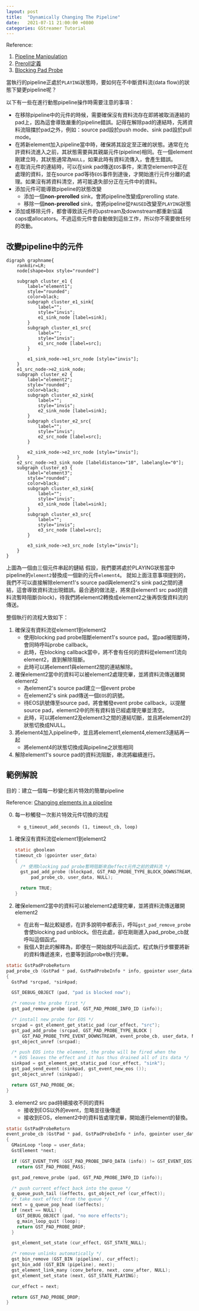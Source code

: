```yaml
---
layout: post
title:  "Dynamically Changing The Pipeline"
date:   2021-07-11 21:00:00 +0800
categories: GStreamer Tutorial
---
```


Reference: 
1. [Pipeline Manipulation](https://gstreamer.freedesktop.org/documentation/application-development/advanced/pipeline-manipulation.html?gi-language=c)
2. [Preroll定義](https://gstreamer.freedesktop.org/documentation/additional/design/preroll.html?gi-language=c)
3. [Blocking Pad Probe](https://gstreamer.freedesktop.org/documentation/application-development/advanced/pipeline-manipulation.html?gi-language=c#using-probes)

當執行的pipeline正處於`PLAYING`狀態時，要如何在不中斷資料流(data flow)的狀態下變更pipeline呢？

以下有一些在進行動態pipeline操作時需要注意的事項：

- 在移除pipeline中的元件的時候，需要確保沒有資料流存在即將被取消連結的pad上，因為這會導致嚴重的pipeline錯誤。記得在解除pad的連結時，先將資料流阻擋於pad之外，例如：source pad設於push mode、sink pad設於pull mode。
- 在將新element加入pipeline當中時，確保將其設定至正確的狀態。通常在允許資料流進入之前，其狀態需要與其親屬元件(pipeline)相同。在一個element剛建立時，其狀態通常為`NULL`，如果此時有資料流傳入，會產生錯誤。
- 在取消元件的連結時，可以在sink pad傳送`EOS`事件，來清空element中正在處理的資料，並在source pad等待`EOS`事件到達後，才開始進行元件分離的處理。如果沒有將資料清空，將可能遺失部分正在元件中的資料。
- 添加元件可能導致pipeline的狀態改變
    - 添加一個**non-prerolled** sink，會將pipeline改變成prerolling state.
    - 移除一個**non-prerolled** sink，會將pipeline從`PAUSED`改變至`PLAYING`狀態
- 添加或移除元件，都會導致該元件的upstream及downstream都重新協議caps或allocators。不過這些元件會自動做到這些工作，所以你不需要做任何的改動。

## 改變pipeline中的元件

```graphviz
digraph graphname{
    rankdir=LR;
    node[shape=box style="rounded"]
    
    subgraph cluster_e1 {
        label="element1";
        style="rounded";
        color=black;
        subgraph cluster_e1_sink{
            label="";
            style="invis";
            e1_sink_node [label=sink];
        }
        subgraph cluster_e1_src{
            label="";
            style="invis";
            e1_src_node [label=src];
        }
        
        e1_sink_node->e1_src_node [style="invis"];
    }
    e1_src_node->e2_sink_node;
    subgraph cluster_e2 {
        label="element2";
        style="rounded";
        color=black;
        subgraph cluster_e2_sink{
            label="";
            style="invis";
            e2_sink_node [label=sink];
        }
        subgraph cluster_e2_src{
            label="";
            style="invis";
            e2_src_node [label=src];
        }
        
        e2_sink_node->e2_src_node [style="invis"];
    }
    e2_src_node->e3_sink_node [labeldistance="10", labelangle="0"];
    subgraph cluster_e3 {
        label="element3";
        style="rounded";
        color=black;
        subgraph cluster_e3_sink{
            label="";
            style="invis";
            e3_sink_node [label=sink];
        }
        subgraph cluster_e3_src{
            label="";
            style="invis";
            e3_src_node [label=src];
        }
        
        e3_sink_node->e3_src_node [style="invis"];
    }
}
```
上圖為一個由三個元件串起的鏈結
假設，我們要將處於PLAYING狀態當中pipeline的`element2`替換成一個新的元件`element4`。
就如上面注意事項提到的，我們不可以直接解除element1's source pad與element2's sink pad之間的連結，這會導致資料流出現錯誤。最合適的做法是，將來自element1 src pad的資料流暫時阻斷(block)，待我們將element2轉換成element2之後再恢復資料流的傳送。

整個執行的流程大致如下：

1. 確保沒有資料流從element1到element2
    - 使用blocking pad probe阻斷element1's source pad。當pad被阻斷時，會同時呼叫probe callback。
    - 此時，在blocking callback當中，將不會有任何的資料從element1流向element2，直到解除阻斷。
    - 此時可以將element1與element2間的連結解除。
2. 確保element2當中的資料可以被element2處理完畢，並將資料流傳送離開element2
    - 為element2's source pad建立一個event probe
    - 在element2's sink pad傳送一個`EOS`的訊號。
    - 待EOS訊號傳至source pad，將會觸發event probe callback，以提醒source pad，element2中的所有資料皆已經處理完畢並清空。
    - 此時，可以將element2及element3之間的連結切斷，並且將element2的狀態切換成NULL。
3. 將element4加入pipeline中，並且將element1,element4,element3連結再一起
    - 將element4的狀態切換成與pipeline之狀態相同
4. 解除element1's source pad的資料流阻斷，串流將繼續進行。

## 範例解說
目的：建立一個每一秒變化影片特效的簡單pipeline

Reference: [Changing elements in a pipeline](https://gstreamer.freedesktop.org/documentation/application-development/advanced/pipeline-manipulation.html?gi-language=c#changing-elements-in-a-pipeline)

0. 每一秒觸發一次影片特效元件切換的流程
    - `g_timeout_add_seconds (1, timeout_cb, loop)`
1. 確保沒有資料流從element1到element2
    ```c
    static gboolean
    timeout_cb (gpointer user_data)
    {
      /* 使用blocking pad probe暫時阻斷來自effect元件之前的資料流 */
      gst_pad_add_probe (blockpad, GST_PAD_PROBE_TYPE_BLOCK_DOWNSTREAM,
          pad_probe_cb, user_data, NULL);

      return TRUE;
    }
    ```
    
2. 確保element2當中的資料可以被element2處理完畢，並將資料流傳送離開element2
    - 在此有一點比較疑惑，在許多說明中都表示，呼叫`gst_pad_remove_probe`會使blocking pad unblock。但在此處，卻在剛剛進入pad_probe_cb就呼叫這個函式。
    - 我個人對此的解釋為，即便在一開始就呼叫此函式，程式執行步驟要將新的資料傳遞進來，也要等到該probe執行完畢。
```c
static GstPadProbeReturn
pad_probe_cb (GstPad * pad, GstPadProbeInfo * info, gpointer user_data)
{
  GstPad *srcpad, *sinkpad;

  GST_DEBUG_OBJECT (pad, "pad is blocked now");

  /* remove the probe first */
  gst_pad_remove_probe (pad, GST_PAD_PROBE_INFO_ID (info));

  /* install new probe for EOS */
  srcpad = gst_element_get_static_pad (cur_effect, "src");
  gst_pad_add_probe (srcpad, GST_PAD_PROBE_TYPE_BLOCK |
      GST_PAD_PROBE_TYPE_EVENT_DOWNSTREAM, event_probe_cb, user_data, NULL);
  gst_object_unref (srcpad);

  /* push EOS into the element, the probe will be fired when the
   * EOS leaves the effect and it has thus drained all of its data */
  sinkpad = gst_element_get_static_pad (cur_effect, "sink");
  gst_pad_send_event (sinkpad, gst_event_new_eos ());
  gst_object_unref (sinkpad);

  return GST_PAD_PROBE_OK;
}
```

3. element2 src pad持續接收不同的資料
    - 接收到EOS以外的event，忽略並往後傳遞
    - 接收到EOS，element2中的資料皆處理完畢，開始進行element的替換。
```c
static GstPadProbeReturn
event_probe_cb (GstPad * pad, GstPadProbeInfo * info, gpointer user_data)
{
  GMainLoop *loop = user_data;
  GstElement *next;

  if (GST_EVENT_TYPE (GST_PAD_PROBE_INFO_DATA (info)) != GST_EVENT_EOS)
    return GST_PAD_PROBE_PASS;

  gst_pad_remove_probe (pad, GST_PAD_PROBE_INFO_ID (info));

  /* push current effect back into the queue */
  g_queue_push_tail (&effects, gst_object_ref (cur_effect));
  /* take next effect from the queue */
  next = g_queue_pop_head (&effects);
  if (next == NULL) {
    GST_DEBUG_OBJECT (pad, "no more effects");
    g_main_loop_quit (loop);
    return GST_PAD_PROBE_DROP;
  }

  gst_element_set_state (cur_effect, GST_STATE_NULL);

  /* remove unlinks automatically */
  gst_bin_remove (GST_BIN (pipeline), cur_effect);
  gst_bin_add (GST_BIN (pipeline), next);
  gst_element_link_many (conv_before, next, conv_after, NULL);
  gst_element_set_state (next, GST_STATE_PLAYING);

  cur_effect = next;

  return GST_PAD_PROBE_DROP;
}
```
